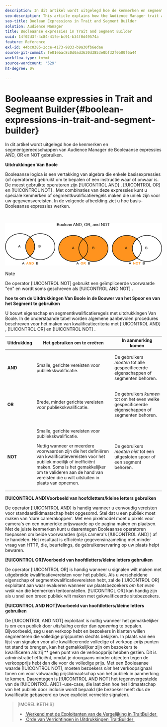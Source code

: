 ```yaml
---
description: In dit artikel wordt uitgelegd hoe de kenmerken en segmentgereedschappen van Audience Manager de Booleaanse expressies AND, OR en NOT gebruiken.
seo-description: This article explains how the Audience Manager trait and segment tools use the Boolean expressions AND, OR, and NOT.
seo-title: Boolean Expressions in Trait and Segment Builder
solution: Audience Manager
title: Booleaanse expressies in Trait and Segment Builder
uuid: 14f02d3f-4c84-41fe-bc91-b34f0d49574a
feature: Reference
exl-id: 44bc0385-2cce-4173-9833-b9a30fb6edae
source-git-commit: fe01ebac8c0d0ad3630d3853e0bf32f0b00f6a44
workflow-type: tm+mt
source-wordcount: '529'
ht-degree: 0%

---
```


# Booleaanse expressies in Trait and Segment Builder{#boolean-expressions-in-trait-and-segment-builder}

In dit artikel wordt uitgelegd hoe de kenmerken en segmentgereedschappen van Audience Manager de Booleaanse expressies AND, OR en NOT gebruiken.

<!-- 

c_tb_boolean.xml

 -->

**Uitdrukkingen Van Boole**

Booleaanse logica is een vertakking van algebra die enkele basisexpressies (of operatoren) gebruikt om te bepalen of een instructie waar of onwaar is. De meest gebruikte operatoren zijn [!UICONTROL AND] , [!UICONTROL OR] en [!UICONTROL NOT] . Met combinaties van deze expressies kunt u speciale kenmerken of segmentkwalificatieregels maken die uniek zijn voor uw gegevensvereisten. In de volgende afbeelding ziet u hoe basis-Booleaanse expressies werken.

<br>

![](assets/BooleanOverview_small.png)

>[!NOTE]
>
>De operator [!UICONTROL NOT] gebruikt een geïmpliceerde voorwaarde &quot;en&quot; en wordt soms geschreven als [!UICONTROL AND NOT] .

**hoe te om de Uitdrukkingen Van Boole in de Bouwer van het Spoor en van het Segment te gebruiken**

U bouwt eigenschap en segmentkwalificatieregels met uitdrukkingen Van Boole. In de onderstaande tabel worden algemene aanbevolen procedures beschreven voor het maken van kwalificatiecriteria met [!UICONTROL AND] , [!UICONTROL OR] en [!UICONTROL NOT] .

<table id="table_C762872C98F54C4A86A2F1C840A86657"> 
 <thead> 
  <tr> 
   <th colname="col1" class="entry"> Uitdrukking </th> 
   <th colname="col2" class="entry"> Het gebruiken om te creëren </th> 
   <th colname="col3" class="entry"> In aanmerking komen </th> 
  </tr>
 </thead>
 <tbody> 
  <tr> 
   <td colname="col1"> <p><b><span class="wintitle"> AND </span></b> </p> </td> 
   <td colname="col2"> <p>Smalle, gerichte vereisten voor publiekskwalificatie. </p> </td> 
   <td colname="col3"> <p>De gebruikers <i> moeten </i> tot alle gespecificeerde eigenschappen of segmenten behoren. </p> </td> 
  </tr> 
  <tr> 
   <td colname="col1"> <p><b><span class="wintitle"> OR </span></b> </p> </td> 
   <td colname="col2"> <p>Brede, minder gerichte vereisten voor publiekskwalificatie. </p> </td> 
   <td colname="col3"> <p>De gebruikers <i> kunnen </i> tot om het even welke gespecificeerde eigenschappen of segmenten behoren. </p> </td> 
  </tr> 
  <tr> 
   <td colname="col1"> <p><b><span class="wintitle"> NOT </span></b> </p> </td> 
   <td colname="col2"> <p>Smalle, gerichte vereisten voor publiekskwalificatie. </p> <p>Nuttig wanneer er meerdere voorwaarden zijn die het definiëren van kwalificatievereisten voor het publiek moeilijk of inefficiënt maken. Soms is het gemakkelijker om te valideren aan de hand van vereisten die u wilt uitsluiten in plaats van opnemen. </p> </td> 
   <td colname="col3"> <p>De gebruikers <i> moeten niet </i> tot een uitgesloten spoor of een segment behoren. </p> </td> 
  </tr> 
 </tbody> 
</table>

**[!UICONTROL AND]Voorbeeld van hoofdletters/kleine letters gebruiken**

De operator [!UICONTROL AND] is handig wanneer u eenvoudig vereisten voor standaardlidmaatschap hebt opgesomd. Stel dat u een publiek moet maken van &#39;dure camerakoppen&#39;. Met een pixelmodel moet u pixels voor camera&#39;s en een numerieke prijswaarde op de pagina maken en plaatsen. Met de juiste kenmerken kunt u daarentegen Booleaanse operatoren toepassen om beide voorwaarden (prijs camera&#39;s [!UICONTROL AND] ) af te handelen. Het resultaat is efficiënte gegevensinzameling met minder vraag van HTTP, die, beurtelings, de gebruikerservaring op uw plaats helpt bewaren.

**[!UICONTROL OR]Voorbeeld van hoofdletters/kleine letters gebruiken**

De operator [!UICONTROL OR] is handig wanneer u signalen wilt maken met uitgebreide kwalificatievereisten voor het publiek. Als u verscheidene eigenschap of segmentkwalificatievereisten hebt, zal de [!UICONTROL OR] exploitant aan waar evalueren wanneer uw plaatsbezoekers *om het even welk* van die kenmerken tentoonstellen. [!UICONTROL OR] kan handig zijn als u snel een breed publiek wilt maken met gekwalificeerde sitebezoekers.

**[!UICONTROL AND NOT]Voorbeeld van hoofdletters/kleine letters gebruiken**

De [!UICONTROL AND NOT] exploitant is nuttig wanneer het gemakkelijker is om een publiek door *uitsluiting* eerder dan *opneming* te bepalen. Bijvoorbeeld, zeg u een verkoop hebt en bezoekers in klanten willen segmenteren die volledige prijspunten slechts bekijken. In plaats van een lijst van signalen voor alle kwalificerende volledige of verkoop-prijs punten tot stand te brengen, kan het gemakkelijker zijn om bezoekers te kwalificeren als zij ** geen punt van de verkoopprijs hebben gezien. Dit is administratief efficiënt, omdat je doorgaans minder objecten tegen de verkoopprijs hebt dan die voor de volledige prijs. Met een Booleaanse waarde [!UICONTROL NOT], moeten bezoekers *niet* het verkoopsignaal tonen om voor volwaardig prijslidmaatschap van het publiek in aanmerking te komen. Daarentegen is [!UICONTROL AND NOT] het tegenovergestelde van de [!UICONTROL AND] -use-case, die laat zien hoe het lidmaatschap van het publiek door inclusie wordt bepaald (de bezoeker heeft dus de kwalificatie gebaseerd op twee expliciet vermelde signalen).

>[!MORELIKETHIS]
>
>* [&#x200B; Werkend met de Exploitanten van de Vergelijking in TraitBuilder &#x200B;](../features/traits/trait-comparison-operators.md)
>* [&#x200B; Orde van Verrichtingen in Uitdrukkingen TraitBuilder &#x200B;](../features/traits/trait-operator-precedence.md)
